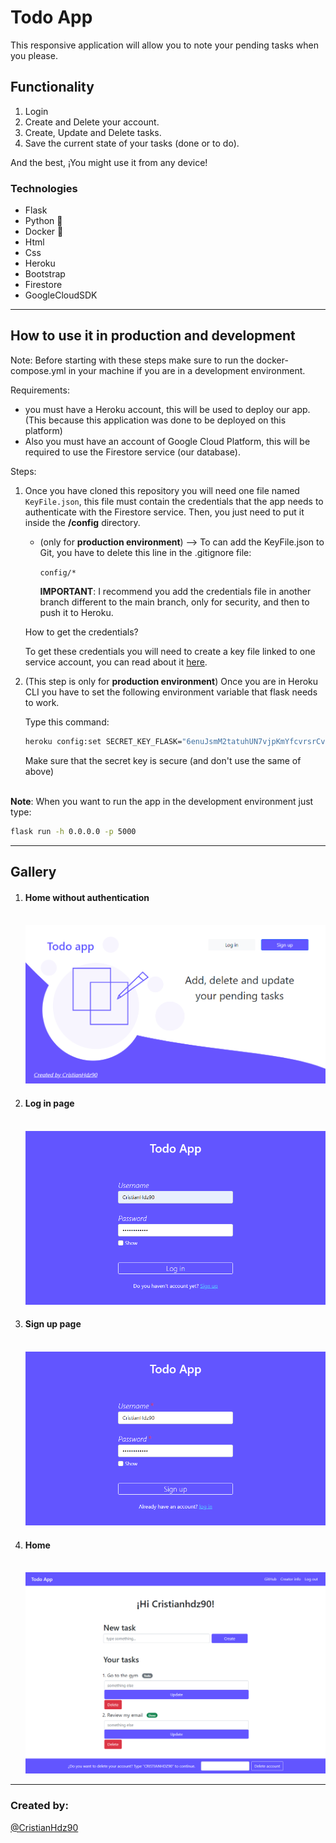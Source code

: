 # Todo App

This responsive application will allow you to note your pending tasks when you please.

## Functionality

1. Login
2. Create and Delete your account.
3. Create, Update and Delete tasks.
4. Save the current state of your tasks (done or to do).

And the best, ¡You might use it from any device!

### Technologies

* Flask
* Python :snake:
* Docker :whale2:
* Html
* Css
* Heroku
* Bootstrap
* Firestore
* GoogleCloudSDK

---
## How to use it in production and development

Note: Before starting with these steps make sure to run the docker-compose.yml in your machine if you are in a development environment.

Requirements:
* you must have a Heroku account, this will be used to deploy our app. (This because this application was done to be deployed on this platform)
* Also you must have an account of Google Cloud Platform, this will be required to use the Firestore service (our database).

Steps:

1. Once you have cloned this repository you will need one file named `KeyFile.json`, this file must contain the credentials that the app needs to authenticate with the Firestore service. Then, you just need to put it inside the **/config** directory.

    * (only for **production environment**) --> To can add the KeyFile.json to Git, you have to delete this line in the .gitignore file:

        `
        config/*
        `

        **IMPORTANT**: I recommend you add the credentials file in another branch different to the main branch, only for security, and then to push it to Heroku.
    
    How to get the credentials?

    To get these credentials you will need to create a key file linked to one service account, you can read about it [here](https://cloud.google.com/docs/authentication/getting-started).

2. (This step is only for **production environment**) Once you are in Heroku CLI you have to set the following environment variable that flask needs to work. 

    Type this command:

    ```bash
    heroku config:set SECRET_KEY_FLASK="6enuJsmM2tatuhUN7vjpKmYfcvrsrCvDvGGxSS4eAqV4dSq9ZxVGUudSQNF27jNk"
    ```

    Make sure that the secret key is secure (and don't use the same of above) 

\
**Note**: When you want to run the app in the development environment just type:

```bash
flask run -h 0.0.0.0 -p 5000 
```

---
## Gallery

1.  #### Home without authentication
    \
    ![home_no_auth](https://raw.githubusercontent.com/CristianHdz90/todo_app/main/src/app/static/images/gallery/home_no_auth.png "home no auth")


2. #### Log in page
    \
    ![login](https://raw.githubusercontent.com/CristianHdz90/todo_app/main/src/app/static/images/gallery/login.png "login page")

3. #### Sign up page
    \
    ![signup](https://raw.githubusercontent.com/CristianHdz90/todo_app/main/src/app/static/images/gallery/signup.png "signup page")

4. #### Home
    \
    ![home](https://raw.githubusercontent.com/CristianHdz90/todo_app/main/src/app/static/images/gallery/home.png "main home")

---
### Created by:

[@CristianHdz90](https://linktr.ee/CristianHdz90 "About cristianhzd90")
